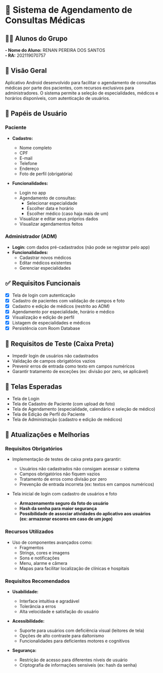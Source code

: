 # 📱 Sistema de Agendamento de Consultas Médicas

## 👨‍🎓 Alunos do Grupo  
**- Nome do Aluno:** RENAN PEREIRA DOS SANTOS  
**- RA:** 202119070757  

## 🧭 Visão Geral  
Aplicativo Android desenvolvido para facilitar o agendamento de consultas médicas por parte dos pacientes, com recursos exclusivos para administradores. O sistema permite a seleção de especialidades, médicos e horários disponíveis, com autenticação de usuários.

## 👥 Papéis de Usuário  

### **Paciente**  
- **Cadastro:**  
  - Nome completo  
  - CPF  
  - E-mail  
  - Telefone  
  - Endereço  
  - Foto de perfil (obrigatória)  

- **Funcionalidades:**  
  - Login no app  
  - Agendamento de consultas:  
    - Selecionar especialidade  
    - Escolher data e horário  
    - Escolher médico (caso haja mais de um)  
  - Visualizar e editar seus próprios dados  
  - Visualizar agendamentos feitos  

### **Administrador (ADM)**  
- **Login:** com dados pré-cadastrados (não pode se registrar pelo app)  
- **Funcionalidades:**  
  - Cadastrar novos médicos  
  - Editar médicos existentes  
  - Gerenciar especialidades  

## ✅ Requisitos Funcionais  

- [x] Tela de login com autenticação  
- [x] Cadastro de pacientes com validação de campos e foto  
- [x] Cadastro e edição de médicos (restrito ao ADM)  
- [x] Agendamento por especialidade, horário e médico  
- [x] Visualização e edição de perfil  
- [x] Listagem de especialidades e médicos  
- [x] Persistência com Room Database  

## 🧪 Requisitos de Teste (Caixa Preta)  

- Impedir login de usuários não cadastrados  
- Validação de campos obrigatórios vazios  
- Prevenir erros de entrada como texto em campos numéricos  
- Garantir tratamento de exceções (ex: divisão por zero, se aplicável)  

## 📱 Telas Esperadas  

- Tela de Login  
- Tela de Cadastro de Paciente (com upload de foto)  
- Tela de Agendamento (especialidade, calendário e seleção de médico)  
- Tela de Edição de Perfil do Paciente  
- Tela de Administração (cadastro e edição de médicos)  

## 🔹 **Atualizações e Melhorias**  

### **Requisitos Obrigatórios**  
- Implementação de testes de caixa preta para garantir:  
  - Usuários não cadastrados não consigam acessar o sistema  
  - Campos obrigatórios não fiquem vazios  
  - Tratamento de erros como divisão por zero  
  - Prevenção de entrada incorreta (ex: textos em campos numéricos)  

- Tela inicial de login com cadastro de usuários e foto  
  - **Armazenamento seguro da foto do usuário**  
  - **Hash da senha para maior segurança**  
  - **Possibilidade de associar atividades do aplicativo aos usuários (ex: armazenar escores em caso de um jogo)**  

### **Recursos Utilizados**  
- Uso de componentes avançados como:  
  - Fragmentos  
  - Strings, cores e imagens  
  - Sons e notificações  
  - Menu, alarme e câmera  
  - Mapas para facilitar localização de clínicas e hospitais  

### **Requisitos Recomendados**  
- **Usabilidade:**  
  - Interface intuitiva e agradável  
  - Tolerância a erros  
  - Alta velocidade e satisfação do usuário  

- **Acessibilidade:**  
  - Suporte para usuários com deficiência visual (leitores de tela)  
  - Opções de alto contraste para daltonismo  
  - Funcionalidades para deficientes motores e cognitivos  

- **Segurança:**  
  - Restrição de acesso para diferentes níveis de usuário  
  - Criptografia de informações sensíveis (ex: hash da senha)  
